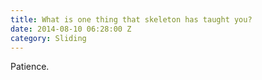 ```yaml
---
title: What is one thing that skeleton has taught you?
date: 2014-08-10 06:28:00 Z
category: Sliding
---
```


Patience.
